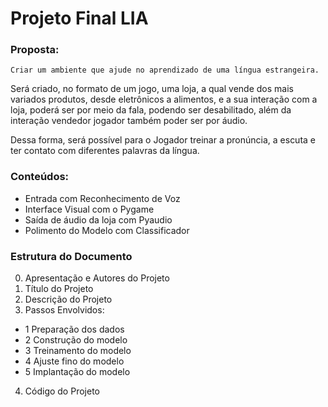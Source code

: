 # Projeto Final LIA

### Proposta:
    Criar um ambiente que ajude no aprendizado de uma língua estrangeira.
Será criado, no formato de um jogo, uma loja, a qual vende dos mais variados
produtos, desde eletrônicos a alimentos, e a sua interação com a loja, poderá
ser por meio da fala, podendo ser desabilitado, além da interação vendedor 
jogador também poder ser por áudio.

Dessa forma, será possível para o Jogador treinar a pronúncia, a escuta e
ter contato com diferentes palavras da língua.


### Conteúdos:
- Entrada com Reconhecimento de Voz
- Interface Visual com o Pygame
- Saída de áudio da loja com Pyaudio
- Polimento do Modelo com Classificador

### Estrutura do Documento
0. Apresentação e Autores do Projeto
1. Título do Projeto
2. Descrição do Projeto
3. Passos Envolvidos:
 - 1 Preparação dos dados
 - 2 Construção do modelo
 - 3 Treinamento do modelo
 - 4 Ajuste fino do modelo
 - 5 Implantação do modelo
4. Código do Projeto

